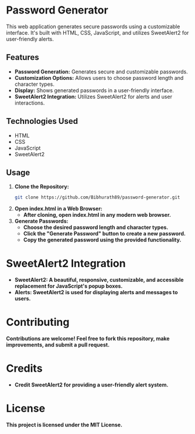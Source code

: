 # Password Generator

This web application generates secure passwords using a customizable interface. It's built with HTML, CSS, JavaScript, and utilizes SweetAlert2 for user-friendly alerts.

## Features

- **Password Generation:** Generates secure and customizable passwords.
- **Customization Options:** Allows users to choose password length and character types.
- **Display:** Shows generated passwords in a user-friendly interface.
- **SweetAlert2 Integration:** Utilizes SweetAlert2 for alerts and user interactions.

## Technologies Used

- HTML
- CSS
- JavaScript
- SweetAlert2

## Usage

1. **Clone the Repository:**
   ```bash
   git clone https://github.com/Bibhurath89/password-generator.git
    ```
2. **Open index.html in a Web Browser:**
     - **After cloning, open index.html in any modern web browser.**
3. **Generate Passwords:**
     - **Choose the desired password length and character types.**
     - **Click the "Generate Password" button to create a new password.**
     - **Copy the generated password using the provided functionality.**

# SweetAlert2 Integration
  - **SweetAlert2: A beautiful, responsive, customizable, and accessible replacement for JavaScript's popup boxes.**
  -  **Alerts: SweetAlert2 is used for displaying alerts and messages to users.**
# Contributing
  **Contributions are welcome! Feel free to fork this repository, make improvements, and submit a pull request.**
# Credits
  - **Credit SweetAlert2 for providing a user-friendly alert system.**
# License
  **This project is licensed under the MIT License.**



